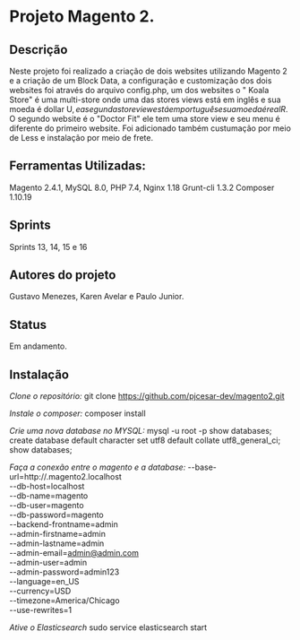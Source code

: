 # Projeto Magento 2.

## Descrição
Neste projeto foi realizado a criação de dois websites utilizando Magento 2 e a criação de um Block Data, a configuração e customização dos dois websites foi  através do arquivo config.php, um dos websites o " Koala Store" é uma multi-store onde uma das stores views está em inglês e sua moeda é dollar U$, e a segunda store view está em português e sua moeda é real R$.
O segundo website é o "Doctor Fit" ele tem uma store view e seu menu é diferente do primeiro website.
Foi adicionado também custumação por meio de Less e instalação por meio de frete.

## Ferramentas Utilizadas:
Magento 2.4.1,
MySQL 8.0,
PHP 7.4,
Nginx 1.18
Grunt-cli 1.3.2
Composer 1.10.19

## Sprints
Sprints 13, 14, 15 e 16

## Autores do projeto
Gustavo Menezes, Karen Avelar e Paulo Junior.

## Status
Em andamento.

## Instalação

*Clone o repositório:*
git clone https://github.com/pjcesar-dev/magento2.git <NOME DA PASTA>

*Instale o composer:*
composer install

*Crie uma nova database no MYSQL:*
mysql -u root -p
show databases;
create database <NOME DA DATABASE> default character set utf8 default collate utf8_general_ci;
show databases;
    
*Faça a conexão entre o magento e a database:*
--base-url=http://<nomedaloja>.magento2.localhost \
	--db-host=localhost \
	--db-name=magento \
	--db-user=magento \
	--db-password=magento \
	--backend-frontname=admin \
	--admin-firstname=admin \
	--admin-lastname=admin \
	--admin-email=admin@admin.com \
	--admin-user=admin \
	--admin-password=admin123 \
	--language=en_US \
	--currency=USD \
	--timezone=America/Chicago \
	--use-rewrites=1


*Ative o Elasticsearch*
sudo service elasticsearch start


